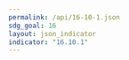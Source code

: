 ```yaml
---
permalink: /api/16-10-1.json
sdg_goal: 16
layout: json_indicator
indicator: "16.10.1"
---
```

